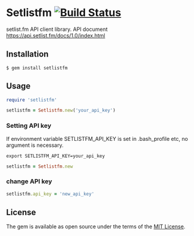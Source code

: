 # Setlistfm [![Build Status](https://travis-ci.org/hondallica/ruby-setlistfm.svg?branch=master)](https://travis-ci.org/hondallica/ruby-setlistfm)

setlist.fm API client library.
API document https://api.setlist.fm/docs/1.0/index.html

## Installation

    $ gem install setlistfm

## Usage

```ruby
require 'setlistfm'

setlistfm = Setlistfm.new('your_api_key')
```

### Setting API key
If environment variable SETLISTFM_API_KEY is set in .bash_profile etc, no argument is necessary.

    export SETLISTFM_API_KEY=your_api_key

```ruby
setlistfm = Setlistfm.new
```

### change API key

```ruby
setlistfm.api_key = 'new_api_key'
```

## License

The gem is available as open source under the terms of the [MIT License](http://opensource.org/licenses/MIT).
